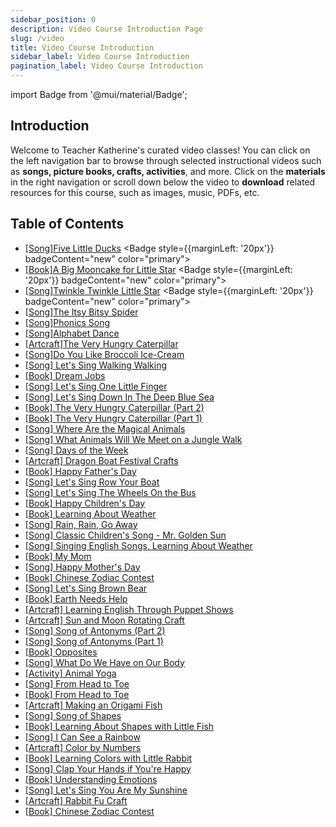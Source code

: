 ```yaml
---
sidebar_position: 0
description: Video Course Introduction Page
slug: /video
title: Video Course Introduction
sidebar_label: Video Course Introduction
pagination_label: Video Course Introduction
---
```



import Badge from '@mui/material/Badge';

## Introduction

Welcome to Teacher Katherine's curated video classes! You can click on the left navigation bar to browse through selected instructional videos such as **songs, picture books, crafts, activities**, and more.
Click on the **materials** in the right navigation or scroll down below the video to **download** related resources for this course, such as images, music, PDFs, etc.


## Table of Contents
* [\[Song\]Five Little Ducks](/video/Song-儿歌/five_little_ducks) <Badge style={{marginLeft: '20px'}} badgeContent="new" color="primary"></Badge>
* [\[Book\]A Big Mooncake for Little Star](/video/Book-绘本/mooncake) <Badge style={{marginLeft: '20px'}} badgeContent="new" color="primary"></Badge>
* [\[Song\]Twinkle Twinkle Little Star](/video/Song-儿歌/little_stars) <Badge style={{marginLeft: '20px'}} badgeContent="new" color="primary"></Badge>
* [\[Song\]The Itsy Bitsy Spider](/video/Song-儿歌/the_Itsy_bitsy_spider)
* [\[Song\]Phonics Song](/video/Song-儿歌/phonics_song)
* [\[Song\]Alphabet Dance](/video/Song-儿歌/alphabet_dance)
* [\[Artcraft\]The Very Hungry Caterpillar](/video/Artcraft-手工/the_very_hungry_caterpillar)
* [\[Song\]Do You Like Broccoli Ice-Cream](/video/Song-儿歌/do_you_like_broccoli_ice-cream)
* [\[Song\] Let's Sing Walking Walking](/video/Song-儿歌/walking_walking)
* [\[Book\] Dream Jobs](/video/Book-绘本/what_can_she_be)
* [\[Song\] Let's Sing One Little Finger](/video/Song-儿歌/one_little_finger)
* [\[Song\] Let's Sing Down In The Deep Blue Sea](/video/Song-儿歌/down_in_the_deep_sea)
* [\[Book\] The Very Hungry Caterpillar (Part 2)](/video/Book-绘本/the_very_hungry_caterpillar_2)
* [\[Book\] The Very Hungry Caterpillar (Part 1)](/video/Book-绘本/the_very_hungry_caterpillar)
* [\[Song\] Where Are the Magical Animals](/video/Song-儿歌/walking_in_the_forest)
* [\[Song\] What Animals Will We Meet on a Jungle Walk](/video/Song-儿歌/walking_in_the_jungle)
* [\[Song\] Days of the Week](/video/Song-儿歌/days_of_week)
* [\[Artcraft\] Dragon Boat Festival Crafts](/video/Artcraft-手工/happy_dragon_boot_festival)
* [\[Book\] Happy Father's Day](/video/Book-绘本/happy_fathers_day)
* [\[Song\] Let's Sing Row Your Boat](/video/Song-儿歌/row_your_boat)
* [\[Song\] Let's Sing The Wheels On the Bus](/video/Song-儿歌/the_wheels_on_the_bus)
* [\[Book\] Happy Children's Day](/video/Book-绘本/happy_children_day)
* [\[Book\] Learning About Weather](/video/Book-绘本/weather)
* [\[Song\] Rain, Rain, Go Away](/video/Song-儿歌/rain_rain_go_away)
* [\[Song\] Classic Children's Song - Mr. Golden Sun](/video/Song-儿歌/mr_golden_sun)
* [\[Song\] Singing English Songs, Learning About Weather](/video/Song-儿歌/how_is_the_weather)
* [\[Book\] My Mom](/video/Book-绘本/my_mom)
* [\[Song\] Happy Mother's Day](/video/Song-儿歌/happy_mothers_day)
* [\[Book\] Chinese Zodiac Contest](/video/Book-绘本/chinese_zodiac)
* [\[Song\] Let's Sing Brown Bear](/video/Song-儿歌/brown_bear)
* [\[Book\] Earth Needs Help](/video/Book-绘本/happy_earth_day)
* [\[Artcraft\] Learning English Through Puppet Shows](/video/Artcraft-手工/brown_bear)
* [\[Artcraft\] Sun and Moon Rotating Craft](/video/Artcraft-手工/day_and_night)
* [\[Song\] Song of Antonyms (Part 2)](/video/Song-儿歌/open_shut_them_2)
* [\[Song\] Song of Antonyms (Part 1)](/video/Song-儿歌/open_shut_them)
* [\[Book\] Opposites](/video/Book-绘本/opposites)
* [\[Song\] What Do We Have on Our Body](/video/Song-儿歌/head_shoulders_knees_and_toes)
* [\[Activity\] Animal Yoga](/video/Activity-活动/animal_yoga)
* [\[Song\] From Head to Toe](/video/Song-儿歌/from_head_to_toe)
* [\[Book\] From Head to Toe](/video/Book-绘本/from_head_to_toe)
* [\[Artcraft\] Making an Origami Fish](/video/Artcraft-手工/origami_fish)
* [\[Song\] Song of Shapes](/video/Song-儿歌/shape_song)
* [\[Book\] Learning About Shapes with Little Fish](/video/Book-绘本/shapeswith_little_fish)
* [\[Song\] I Can See a Rainbow](/video/Song-儿歌/I_can_see_a_rainbow)
* [\[Artcraft\] Color by Numbers](/video/Artcraft-手工/color_by_numbers)
* [\[Book\] Learning Colors with Little Rabbit](/video/Book-绘本/white_rabbit_colors)
* [\[Song\] Clap Your Hands if You're Happy](/video/Song-儿歌/if_you_are_happy)
* [\[Book\] Understanding Emotions](/video/Book-绘本/the_way_I_feel)
* [\[Song\] Let's Sing You Are My Sunshine](/video/Song-儿歌/you_are_my_sunshine)
* [\[Artcraft\] Rabbit Fu Craft](/video/Artcraft-手工/rabbit_fu)
* [\[Book\] Chinese Zodiac Contest](/video/Book-绘本/chinese_zodiac)